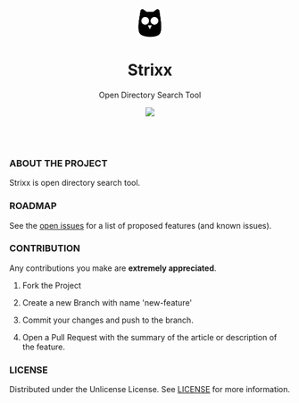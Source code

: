 <br />
<br />

<p align="center"><a href="https://maximousblk.github.io/strixx/"><img width=50 height=50 src="/assets/logo.svg"></a></p>

<h1 align="center">Strixx</h1>

<p align="center">Open Directory Search Tool</p>

<p align="center"><img src="https://github.com/maximousblk/strixx/workflows/Jekyll%20site%20CI/badge.svg"></p>

<br />
<br />


### ABOUT THE PROJECT

<!-- Todo: put a screenshot of the home page -->

<!-- [![X][X]](X) -->

Strixx is open directory search tool.


### ROADMAP

See the [open issues](https://github.com/maximousblk/strixx/issues) for a list of proposed features (and known issues).


### CONTRIBUTION

Any contributions you make are **extremely appreciated**.

1. Fork the Project

2. Create a new Branch with name 'new-feature'

3. Commit your changes and push to the branch.

4. Open a Pull Request with the summary of the article or description of the feature.


### LICENSE

Distributed under the Unlicense License. See [LICENSE](LICENSE) for more information.
